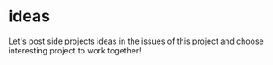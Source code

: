 # ideas

Let's post side projects ideas in the issues of this project and choose interesting project to work together!

